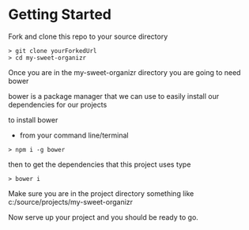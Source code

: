 Getting Started
===============

Fork and clone this repo to your source directory

```terminal
> git clone yourForkedUrl
> cd my-sweet-organizr
```

Once you are in the my-sweet-organizr directory you are going to need bower

bower is a package manager that we can use to easily install our dependencies for our projects

to install bower

- from your command line/terminal

```terminal
> npm i -g bower
``` 

then to get the dependencies that this project uses type

```terminal
> bower i
```
Make sure you are in the project directory something like c:/source/projects/my-sweet-organizr

Now serve up your project and you should be ready to go.

